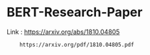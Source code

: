 # BERT-Research-Paper

Link :  https://arxiv.org/abs/1810.04805
  
        https://arxiv.org/pdf/1810.04805.pdf
